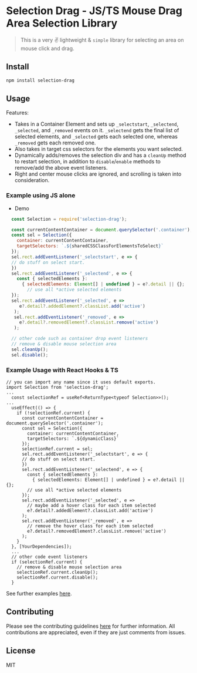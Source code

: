 # Selection Drag - JS/TS Mouse Drag Area Selection Library

> This is a very ✌ lightweight & `simple` library for selecting an area on mouse click and drag.

## Install

```bash
npm install selection-drag
```

## Usage

Features:

- Takes in a Container Element and sets up `_selectstart`, `_selectend`, `_selected`, and `_removed` events on it. `_selectend` gets the final list of selected elements, and `_selected` gets each selected one, whereas `_removed` gets each removed one.
- Also takes in target css selectors for the elements you want selected.
- Dynamically adds/removes the selection div and has a `cleanUp` method to restart selection, in addition to `disable`/`enable` methods to remove/add the above event listeners.
- Right and center mouse clicks are ignored, and scrolling is taken into consideration.

### Example using JS alone

- Demo

```js
  const Selection = require('selection-drag');

  const currentContentContainer = document.querySelector('.container');
  const sel = Selection({
    container: currentContentContainer,
    targetSelectors: `.${sharedCSSClassForElementsToSelect}`
  });
  sel.rect.addEventListener('_selectstart', e => {
  // do stuff on select start.
  })
  sel.rect.addEventListener('_selectend', e => {
    const { selectedElements }: 
      { selectedElements: Element[] | undefined } = e?.detail || {};
        // use all *active selected elements
  });
  sel.rect.addEventListener('_selected', e =>
     e?.detail?.addedElement?.classList.add('active')
   );
   sel.rect.addEventListener('_removed', e =>
     e?.detail?.removedElement?.classList.remove('active')
   );

  // other code such as container drop event listeners
  // remove & disable mouse selection area
  sel.cleanUp();
  sel.disable();
```

### Example Usage with React Hooks & TS

```TS
// you can import any name since it uses default exports.
import Selection from 'selection-drag';
...
  const selectionRef = useRef<ReturnType<typeof Selection>>();
...
  useEffect(() => {
    if (!selectionRef.current) {
      const currentContentContainer = document.querySelector('.container');
      const sel = Selection({
        container: currentContentContainer,
        targetSelectors: `.${dynamicClass}`
      });
      selectionRef.current = sel;
      sel.rect.addEventListener('_selectstart', e => {
      // do stuff on select start.
      })
      sel.rect.addEventListener('_selectend', e => {
        const { selectedElements }: 
          { selectedElements: Element[] | undefined } = e?.detail || {};
        // use all *active selected elements
      });
      sel.rect.addEventListener('_selected', e =>
        // maybe add a hover class for each item selected
        e?.detail?.addedElement?.classList.add('active')
      );
      sel.rect.addEventListener('_removed', e =>
        // remove the hover class for each item selected
        e?.detail?.removedElement?.classList.remove('active')
      );
    }
  }, [YourDependencies]);
  ...
  // other code event listeners
  if (selectionRef.current) {
    // remove & disable mouse selection area
    selectionRef.current.cleanUp();
    selectionRef.current.disable();
  }
```

See further examples [here](https://github.com/tjmoses/selection-drag/blob/master/index.test.js).

## Contributing

Please see the contributing guidelines [here](contributing.md) for further information. All contributions are appreciated, even if they are just comments from issues.

## License

MIT
